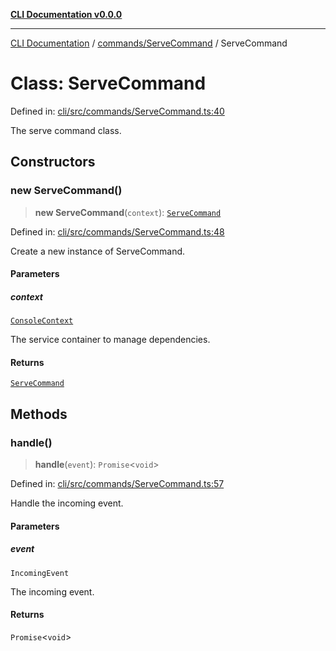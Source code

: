 [**CLI Documentation v0.0.0**](../../../README.md)

***

[CLI Documentation](../../../modules.md) / [commands/ServeCommand](../README.md) / ServeCommand

# Class: ServeCommand

Defined in: [cli/src/commands/ServeCommand.ts:40](https://github.com/stonemjs/cli/blob/9e518a2b8256b5ebc9e0e69a80ac84eb1fb59bf9/src/commands/ServeCommand.ts#L40)

The serve command class.

## Constructors

### new ServeCommand()

> **new ServeCommand**(`context`): [`ServeCommand`](ServeCommand.md)

Defined in: [cli/src/commands/ServeCommand.ts:48](https://github.com/stonemjs/cli/blob/9e518a2b8256b5ebc9e0e69a80ac84eb1fb59bf9/src/commands/ServeCommand.ts#L48)

Create a new instance of ServeCommand.

#### Parameters

##### context

[`ConsoleContext`](../../../declarations/interfaces/ConsoleContext.md)

The service container to manage dependencies.

#### Returns

[`ServeCommand`](ServeCommand.md)

## Methods

### handle()

> **handle**(`event`): `Promise`\<`void`\>

Defined in: [cli/src/commands/ServeCommand.ts:57](https://github.com/stonemjs/cli/blob/9e518a2b8256b5ebc9e0e69a80ac84eb1fb59bf9/src/commands/ServeCommand.ts#L57)

Handle the incoming event.

#### Parameters

##### event

`IncomingEvent`

The incoming event.

#### Returns

`Promise`\<`void`\>
